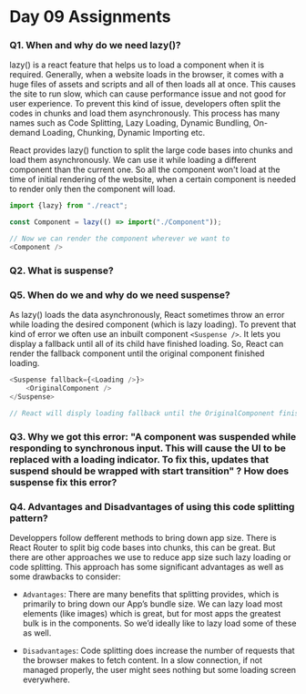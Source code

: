 # Day 09 Assignments

### Q1. When and why do we need lazy()?

lazy() is a react feature that helps us to load a component when it is required. Generally, when a website loads in the browser, it comes with a huge files of assets and scripts and all of then loads all at once. This causes the site to run slow, which can cause performance issue and not good for user experience. To prevent this kind of issue, developers often split the codes in chunks and load them asynchronously. This process has many names such as Code Splitting, Lazy Loading, Dynamic Bundling, On-demand Loading, Chunking, Dynamic Importing etc.

React provides lazy() function to split the large code bases into chunks and load them asynchronously. We can use it while loading a different component than the current one. So all the component won't load at the time of initial rendering of the website, when a certain component is needed to render only then the component will load.

```javascript
import {lazy} from "./react";

const Component = lazy(() => import("./Component"));

// Now we can render the component wherever we want to
<Component />
```

### Q2. What is suspense?
### Q5. When do we and why do we need suspense?

As lazy() loads the data asynchronously, React sometimes throw an error while loading the desired component (which is lazy loading). To prevent that kind of error we often use an inbuilt component `<Suspense />`. It lets you display a fallback until all of its child have finished loading. So, React can render the fallback component until the original component finished loading.

```javascript
<Suspense fallback={<Loading />}>
    <OriginalComponent />
</Suspense>

// React will disply loading fallback until the OriginalComponent finished loading.
```
### Q3. Why we got this error: "A component was suspended while responding to synchronous input. This will cause the UI to be replaced with a loading indicator. To fix this, updates that suspend should be wrapped with start transition" ? How does suspense fix this error?

### Q4. Advantages and Disadvantages of using this code splitting pattern?

Developpers follow defferent methods to bring down app size. There is React Router to split big code bases into chunks, this can be great. But there are other approaches we use to reduce app size such lazy loading or code splitting. This approach has some significant advantages as well as some drawbacks to consider:

- `Advantages`: There are many benefits that splitting provides, which is primarily to bring down our App’s bundle size. We can lazy load most elements (like images) which is great, but for most apps the greatest bulk is in the components. So we’d ideally like to lazy load some of these as well.

- `Disadvantages`: Code splitting does increase the number of requests that the browser makes to fetch content. In a slow connection, if not managed properly, the user might sees nothing but some loading screen everywhere.